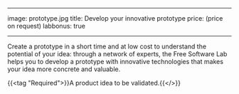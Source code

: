 
---
image: prototype.jpg
title: Develop your innovative prototype
price: (price on request)
labbonus: true

---

Create a prototype in a short time and at low cost to understand the potential of your idea: through a network of experts, the Free Software Lab helps you to develop a prototype with innovative technologies that makes your idea more concrete and valuable.

{{<tag "Required">}}A product idea to be validated.{{</>}}
 


<!--more--> 
